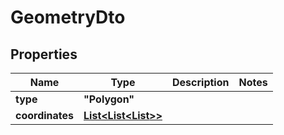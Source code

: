 

# GeometryDto

## Properties

Name | Type | Description | Notes
------------ | ------------- | ------------- | -------------
**type** | **"Polygon"** |  | 
**coordinates** | [**List<List<List<Double>>>**](List.md) |  | 



